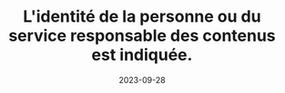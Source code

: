 ---
N: '109'
Rubrique: Identification et contact
title: L'identité de la personne ou du service responsable des contenus est indiquée. 
detail: L'identité de la personne ou du service responsable des contenus est indiquée. 
abstract: 
categories: [" Identification et contact"]
agrege: O4109-E020
opquast: '4 109'
indiceebook: '20'
description: "Règle n° 020"
weight:  020
actif: '1'
layout: rules
date: 2023-09-28
tags: ["", ""]
objectif: ["", ""]
Meo: [""]
Controle: ""
Author: ["Opquast"]
steps: ["", ""]
---